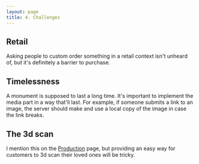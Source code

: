 ```yaml
---
layout: page
title: 4. Challenges
---
```


## Retail

Asking people to custom order something in a retail context isn't unheard of, but it's definitely a barrier to purchase.

## Timelessness

A monument is supposed to last a long time. It's important to implement the media part in a way that'll last. For example, if someone submits a link to an image, the server should make and use a local copy of the image in case the link breaks.

## The 3d scan

I mention this on the [Production](/production) page, but providing an easy way for customers to 3d scan their loved ones will be tricky.
